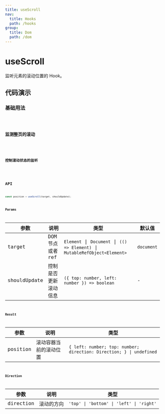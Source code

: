 ```yaml
---
title: useScroll
nav:
  title: Hooks
  path: /hooks
group:
  title: Dom
  path: /dom
---
```


# useScroll

监听元素的滚动位置的 Hook。

## 代码演示

### 基础用法

<code src="./demo/demo01.tsx" />

### 监测整页的滚动

<code src="./demo/demo02.tsx" />

### 控制滚动状态的监听

<code src="./demo/demo03.tsx" />

## API

```ts
const position = useScroll(target, shouldUpdate);
```

### Params

| 参数         | 说明                  | 类型                                        | 默认值                                   |
|--------------|-----------------------|---------------------------------------------|------------------------------------------|
| target       | DOM 节点或者 ref | `Element` \| `Document`  \| `(() => Element)` \| `MutableRefObject<Element>`   | `document` |
| shouldUpdate | 控制是否更新滚动信息  | `({ top: number, left: number }) => boolean` | - |


### Result

| 参数     | 说明                   | 类型                          |
|----------|------------------------|-------------------------------|
| position | 滚动容器当前的滚动位置 | `{ left: number; top: number; direction: Direction; } \| undefined` |

### Direction

| 参数     | 说明                   | 类型                          |
|----------|------------------------|-------------------------------|
| direction | 滚动的方向 | `'top' \| 'bottom' \| 'left' \| 'right'` |
